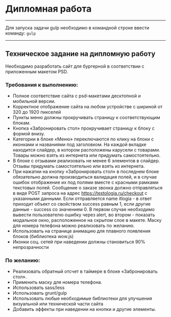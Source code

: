 # Дипломная работа

___
Для запуска задачи gulp необходимо в командной строке ввести команду: `gulp`
___

## Техническое задание на дипломную работу

Необходимо разработать сайт для бургерной в соответствии с приложенным макетом PSD.

### Требования к выполнению:

- Полное соответствие сайта с psd-макетами десктопной и мобильной версии.
- Корректное отображение сайта на любом устройстве с шириной от 320 до 1920 пикселей
- Пункты меню должны прокручивать страницу к соответствующим блокам.
- Кнопка «Забронировать стол» прокручивает страницу к блоку с формой внизу.
- Категории в блоке «Меню» переключаются по клику на блоки с иконками и названиями под заголовком. На каждой вкладке
  находится слайдер, в котором расположены карусели с товарами. Товары можно взять из интернета или придумать
  самостоятельно.
- В блоке с отзывами реализовать не менее 6 элементов в слайдер. Отзывы придумать самостоятельно или взять из интернета.
- При нажатии на кнопку «Забронировать стол» в последнем блоке обязательно должна производиться валидация полей, и в
  случае ошибок отображение их под полями вместе с красными рамками текстовых полей. Сообщение о заказе звонка должно
  отправляться в виде POST запроса на адрес https://testologia.ru/checkout с указанными данными. Если отправляется name
  itlogia - в ответ приходит объект со свойством success равным 1, если другие данные - success со значением 0. В первом
  случае необходимо вывести пользователю ошибку через alert, во втором - показать модальное окно, расположенное на
  скрытом слое в макете. Маску для номера телефона можно реализовать по желанию.
- Использовать на странице анимацию для плавного появления блоков (библиотека wow.js)
- Иконки соц. сетей при наведении должны становиться 90% непрозрачности

### По желанию:

- Реализовать обратный отсчет в таймере в блоке «Забронировать стол».
- Применить маску для номера телефона.
- Использовать sass/less
- Использовать grunt/gulp
- Использовать любые необходимые библиотеки для улучшения визуальной или технической части сайта
- Добавить эффекты при наведении на кнопки и другие элементы.
